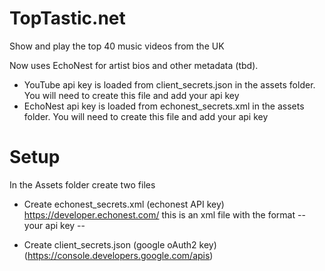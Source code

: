 # TopTastic.net
Show and play the top 40 music videos from the UK

Now uses EchoNest for artist bios and other metadata (tbd). 

* YouTube api key is loaded from client_secrets.json in the assets folder. You will need to create this file and add your api key
* EchoNest api key is loaded from echonest_secrets.xml in the assets folder. You will need to create this file and add your api key

# Setup 
In the Assets folder create two files
* Create echonest_secrets.xml (echonest API key) https://developer.echonest.com/ this is an xml file with the format 
<EchoNestApiKey>-- your api key --</EchoNestApiKey>

* Create client_secrets.json (google oAuth2 key) (https://console.developers.google.com/apis)
